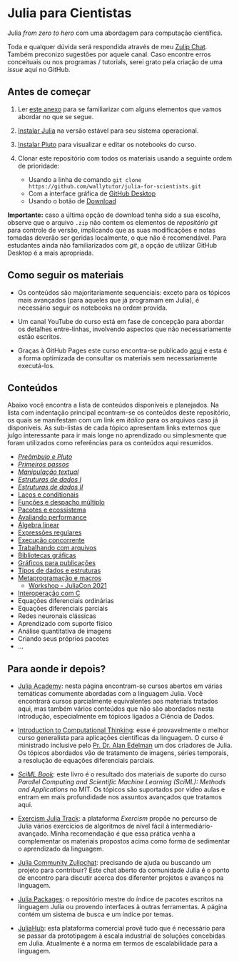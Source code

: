# Julia para Cientistas

Julia *from zero to hero* com uma abordagem para computação científica.

Toda e qualquer dúvida será respondida através de meu [Zulip Chat](https://wallytutor.zulipchat.com).
Também preconizo sugestões por aquele canal. Caso encontre erros conceituais ou
nos programas / tutorials, serei grato pela criação de uma *issue* aqui no GitHub.

## Antes de começar

1. Ler [este anexo](tutorials/a01-colaboracao-cientifica.jl) para se
    familiarizar com alguns elementos que vamos abordar no que se segue.

1. [Instalar Julia](https://julialang.org/downloads/) na versão
    estável para seu sistema operacional.

1. [Instalar Pluto](https://github.com/fonsp/Pluto.jl) para
    visualizar e editar os notebooks do curso.

1. Clonar este repositório com todos os materiais usando a seguinte
    ordem de prioridade:

    - Usando a linha de comando `git clone https://github.com/wallytutor/julia-for-scientists.git`
    - Com a interface gráfica de [GitHub Desktop](https://desktop.github.com/)
    - Usando o botão de [Download](https://github.com/wallytutor/julia-for-scientists/archive/refs/heads/main.zip)

**Importante:** caso a última opção de download tenha sido a sua escolha, observe
que o arquivo `.zip` não contem os elementos de *repositório git* para controle de
versão, implicando que as suas modificações e notas tomadas deverão ser geridas
localmente, o que não é recomendável. Para estudantes ainda não familiarizados com
*git*, a opção de utilizar GitHub Desktop é a mais apropriada.

## Como seguir os materiais

- Os conteúdos são majoritariamente sequenciais: exceto para os tópicos mais
    avançados (para aqueles que já programam em Julia), é necessário seguir
    os notebooks na ordem provida.

- Um canal YouTube do curso está em fase de concepção para abordar os detalhes
    entre-linhas, involvendo aspectos que não necessariamente estão escritos.

- Graças à GitHub Pages este curso encontra-se publicado
    [aqui](https://wallytutor.github.io/julia-for-scientists/) e esta é a forma
    optimizada de consultar os materiais sem necessariamente executá-los.

## Conteúdos

Abaixo você encontra a lista de conteúdos disponíveis e planejados.
Na lista com indentação principal econtram-se os conteúdos deste
repositório, os quais se manifestam com um link em *itálico* para os
arquivos caso já disponíveis. As sub-listas de cada tópico apresentam
links externos que julgo interessante para ir mais longe no aprendizado
ou simplesmente que foram utilizados como referências para os conteúdos
aqui resumidos.

- [*Preâmbulo e Pluto*](tutorials/000-preambulo-e-pluto.jl)
- [*Primeiros passos*](tutorials/001-primeiros-passos.jl)
- [*Manipulação textual*](tutorials/002-manipulacao-textual.jl)
- [*Estruturas de dados I*](tutorials/003-estruturas-de-dados.jl)
- [*Estruturas de dados II*](tutorials/004-estruturas-de-dados.jl)
- [Laços e conditionais](tutorials/005-lacos-e-condicionais.jl)
- [Funções e despacho múltiplo](tutorials/006-funcoes-e-despacho.jl)
- [Pacotes e ecossistema](tutorials/007-pacotes-e-ecossistema.jl)
- [Avaliando performance](tutorials/008-avaliando-performance.jl)
- [Álgebra linear](tutorials/009-algebra-linear.jl)
- [Expressões regulares](tutorials/010-expressoes-regulares.jl)
- [Execução concorrente](tutorials/011-execucao-concorrente.jl)
- [Trabalhando com arquivos](tutorials/012-trabalhando-com-arquivos.jl)
- [Bibliotecas gráficas](tutorials/013-bibliotecas-graficas.jl)
- [Gráficos para publicações](tutorials/014-graficos-para-publicacoes.jl)
- [Tipos de dados e estruturas](tutorials/015-tipos-de-dados-e-estruturas.jl)
- [Metaprogramação e macros](tutorials/016-metaprogramacao-e-macros.jl)
  - [Workshop - JuliaCon 2021](https://www.youtube.com/watch?v=2QLhw6LVaq0&t=3275s)
- [Interoperação com C](tutorials/017-interoperacao-com-c.jl)
- Equações diferenciais ordinárias
- Equações diferenciais parciais
- Redes neuronais clássicas
- Aprendizado com suporte físico
- Análise quantitativa de imagens
- Criando seus próprios pacotes
- ...

## Para aonde ir depois?

- [Julia Academy](https://juliaacademy.com/): nesta página encontram-se cursos
    abertos em várias temáticas comumente abordadas com a linguagem Julia. Você
    encontrará cursos parcialmente equivalentes aos materiais tratados aqui, mas
    também vários conteúdos que não são abordados nesta introdução, especialmente
    em tópicos ligados a Ciência de Dados.

- [Introduction to Computational Thinking](https://computationalthinking.mit.edu/Fall23/):
    esse é provavelmente o melhor curso generalista para aplicações científicas
    da linguagem. O curso é ministrado inclusive pelo [Pr. Dr. Alan Edelman](https://en.wikipedia.org/wiki/Alan_Edelman)
    um dos criadores de Julia. Os tópicos abordados vão de tratamento de imagens,
    séries temporais, a resolução de equações diferenciais parciais.

- [*SciML Book*](https://book.sciml.ai/): este livro é o resultado dos materiais
    de suporte do curso *Parallel Computing and Scientific Machine Learning
    (SciML): Methods and Applications* no MIT. Os tópicos são suportados por
    vídeo aulas e entram em mais profundidade nos assuntos avançados que tratamos
    aqui.

- [Exercism Julia Track](https://exercism.org/tracks/julia): a plataforma
    *Exercism* propõe no percurso de Julia vários exercícios de algoritmos de
    nível fácil à intermediário-avançado. Minha recomendação é que essa prática
    venha a complementar os materiais propostos acima como forma de sedimentar
    o aprendizado da linguagem.

- [Julia Community Zulipchat](https://julialang.zulipchat.com/): precisando de
    ajuda ou buscando um projeto para contribuir? Este chat aberto da comunidade
    Julia é o ponto de encontro para discutir acerca dos diferenter projetos
    e avanços na linguagem.

- [Julia Packages](https://juliapackages.com/): o repositório mestre do índice
    de pacotes escritos na linguagem Julia ou provendo interfaces à outras
    ferramentas. A página contém um sistema de busca e um índice por temas.

- [JuliaHub](https://juliahub.com/): esta plataforma comercial provê tudo que
    é necessário para se passar da prototipagem à escala industrial de soluções
    concebidas em Julia. Atualmente é a norma em termos de escalabilidade para
    a linguagem.
